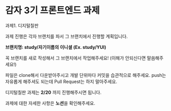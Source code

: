 # 감자 3기 프론트엔드 과제

과제1. 디지털칠판

과제 진행은 각자 브랜치를 파서 그 브랜치에서 진행할 계획입니다.

**브랜치명: study/자기이름의 이니셜 (Ex. study/YUI)**

꼭 브랜치를 새로 작성해서 그 브랜치에서 작업해주세요! (이해가 안되신다면 말씀해주세요!)

파일은 clone해서 다운받아주시고 개발 단위마다 커밋을 습관적으로 해주세요.
push는 자유롭게 해주셔도 되는데 Pull Request는 하지 말아주세요.


디지털칠판 과제는 **2/20** 까지 진행해주시면 됩니다.

과제에 대한 자세한 사항은 **노션**을 확인해주세요.
